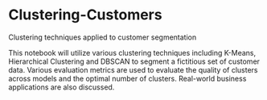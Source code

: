 # Clustering-Customers
Clustering techniques applied to customer segmentation

This notebook will utilize various clustering techniques including K-Means, Hierarchical Clustering and DBSCAN to segment a fictitious set of customer data.  Various evaluation metrics are used to evaluate the quality of clusters across models and the optimal number of clusters.  Real-world business applications are also discussed.
